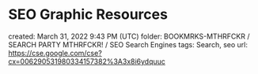 # SEO Graphic Resources

created: March 31, 2022 9:43 PM (UTC)
folder: BOOKMRKS-MTHRFCKR / SEARCH PARTY MTHRFCKR! / SEO Search Engines
tags: Search, seo
url: https://cse.google.com/cse?cx=006290531980334157382%3A3x8i6ydquuc